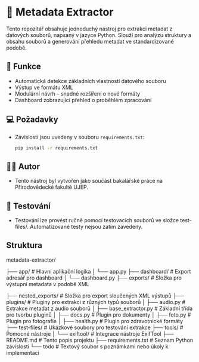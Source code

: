 # 🧾 Metadata Extractor

Tento repozitář obsahuje jednoduchý nástroj pro extrakci metadat z datových souborů, napsaný v jazyce Python. Slouží pro analýzu struktury a obsahu souborů a generování přehledu metadat ve standardizované podobě.

## 🔧 Funkce

- Automatická detekce základních vlastností datového souboru
- Výstup ve formátu XML
- Modulární návrh – snadné rozšíření o nové formáty
- Dashboard zobrazující přehled o proběhlém zpracování

## 💻 Požadavky
- Závislosti jsou uvedeny v souboru `requirements.txt`:
  ```bash
  pip install -r requirements.txt
  ```

## 👨‍💻 Autor
- Tento nástroj byl vytvořen jako součást bakalářské práce na Přírodovědecké fakultě UJEP.

## 🧪 Testování
- Testování lze provést ručně pomocí testovacích souborů ve složce test-files/. Automatizované testy nejsou zatím zavedeny.

## Struktura
metadata-extractor/

├── app/                     # Hlavní aplikační logika
│   └── app.py
├── dashboard/               # Export adresář pro dashboard
│   └── dashboard.py
├── exports/                 # Složka pro výstupní metadata v podobě XML















├── nested_exports/          # Složka pro export sloučených XML výstupů
├── plugins/                 # Pluginy pro extrakci z různých typů souborů
│   ├── audio.py             # Extrakce metadat z audio souborů
│   ├── base_extractor.py    # Základní třída pro tvorbu pluginů
│   ├── docs.py              # Plugin pro dokumenty
│   ├── foto.py              # Plugin pro fotografie
│   ├── health.py            # Plugin pro zdravotnické formáty
├── test-files/              # Ukázkové soubory pro testování extrakce
├── tools/                   # Pomocné nástroje
│   └── exiftool/            # Integrace nástroje ExifTool
├── README.md                # Tento popis projektu
├── requirements.txt         # Seznam Python závislostí
└── todo                     # Textový soubor s poznámkami nebo úkoly k implementaci
